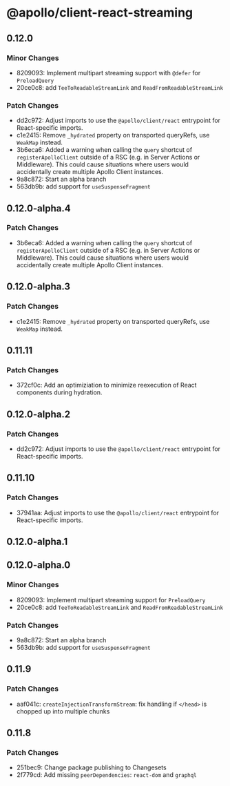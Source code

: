 # @apollo/client-react-streaming

## 0.12.0

### Minor Changes

- 8209093: Implement multipart streaming support with `@defer` for `PreloadQuery`
- 20ce0c8: add `TeeToReadableStreamLink` and `ReadFromReadableStreamLink`

### Patch Changes

- dd2c972: Adjust imports to use the `@apollo/client/react` entrypoint for React-specific imports.
- c1e2415: Remove `_hydrated` property on transported queryRefs, use `WeakMap` instead.
- 3b6eca6: Added a warning when calling the `query` shortcut of `registerApolloClient` outside of a RSC (e.g. in Server Actions or Middleware).
  This could cause situations where users would accidentally create multiple Apollo Client instances.
- 9a8c872: Start an alpha branch
- 563db9b: add support for `useSuspenseFragment`

## 0.12.0-alpha.4

### Patch Changes

- 3b6eca6: Added a warning when calling the `query` shortcut of `registerApolloClient` outside of a RSC (e.g. in Server Actions or Middleware).
  This could cause situations where users would accidentally create multiple Apollo Client instances.

## 0.12.0-alpha.3

### Patch Changes

- c1e2415: Remove `_hydrated` property on transported queryRefs, use `WeakMap` instead.

## 0.11.11

### Patch Changes

- 372cf0c: Add an optimiziation to minimize reexecution of React components during hydration.

## 0.12.0-alpha.2

### Patch Changes

- dd2c972: Adjust imports to use the `@apollo/client/react` entrypoint for React-specific imports.

## 0.11.10

### Patch Changes

- 37941aa: Adjust imports to use the `@apollo/client/react` entrypoint for React-specific imports.

## 0.12.0-alpha.1

## 0.12.0-alpha.0

### Minor Changes

- 8209093: Implement multipart streaming support for `PreloadQuery`
- 20ce0c8: add `TeeToReadableStreamLink` and `ReadFromReadableStreamLink`

### Patch Changes

- 9a8c872: Start an alpha branch
- 563db9b: add support for `useSuspenseFragment`

## 0.11.9

### Patch Changes

- aaf041c: `createInjectionTransformStream`: fix handling if `</head>` is chopped up into multiple chunks

## 0.11.8

### Patch Changes

- 251bec9: Change package publishing to Changesets
- 2f779cd: Add missing `peerDependencies`: `react-dom` and `graphql`
